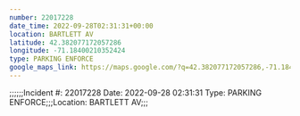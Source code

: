 ```yaml
---
number: 22017228
date_time: 2022-09-28T02:31:31+00:00
location: BARTLETT AV
latitude: 42.382077172057286
longitude: -71.18400210352424
type: PARKING ENFORCE
google_maps_link: https://maps.google.com/?q=42.382077172057286,-71.18400210352424
---
```


;;;;;;Incident #: 22017228  Date: 2022-09-28 02:31:31   Type: PARKING ENFORCE;;;Location: BARTLETT AV;;;

